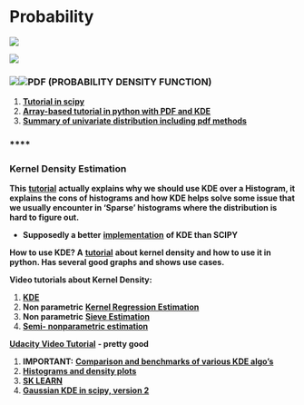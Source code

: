 # Probability

![](https://lh6.googleusercontent.com/9S5NKsR3t2sboezqW5ehsAxbjt4JE7SUaNB9RTvhQnW4WgaeOROOSYrld5hfXDA2bApG_3mwtgUEq6fbrwBKzceevdNwNppmWRoQLgnQknVBHZ7O15xlQP9IzYdZBIKAMa9yLfzz)

![](https://lh4.googleusercontent.com/p-jCke8I8OrR2T_SGXui54kTIJTWuE3ZguFv1lckkcZktBbZTMEUg9Ay0kPIj_yzM0XM9kt9QJyt-m0tI7ntQNPVAJzv21o5-1DGY1l7trnBjYmAaxbjSVhTnFKd9nVpzVddGD0k)

### ![](https://lh5.googleusercontent.com/uPYrn2f4iHu_DmAsb2iNqVhBHWW45dM42RuUySlETPgdwEuqfBqmi2IAS2sPrSK_Jo-C3TIes5nhbrMy1EZA8vHgjphfT8izv1SIpARzqjfbuy86MUei1igeogo5t-8Xe9KWzYXw)![](https://lh3.googleusercontent.com/vays0BSzI-zCZnLBLuoafnt0QRE25toMq449bgTsyp2vf23n6ZAi-ShaBDa73v-V_aonwcpdy6EPsEYbiW40z9F2rgickFYFuuEDo0VVdisAet4GZ0rlMGjBvtT4LeyYQ6F_Wb5A)**PDF \(PROBABILITY DENSITY FUNCTION\)**

1. [**Tutorial in scipy**](https://oneau.wordpress.com/2011/02/28/simple-statistics-with-scipy/)
2. [**Array-based tutorial in python with PDF and KDE**](http://firsttimeprogrammer.blogspot.co.il/2015/01/how-to-estimate-probability-density.html)
3. [**Summary of univariate distribution including pdf methods**](https://www.johndcook.com/blog/distributions_scipy/)

###  ****

### **Kernel Density Estimation**

**This** [**tutorial**](https://mglerner.github.io/posts/histograms-and-kernel-density-estimation-kde-2.html?p=28) **actually explains why we should use KDE over a Histogram, it explains the cons of histograms and how KDE helps solve some issue that we usually encounter in ‘Sparse’ histograms where the distribution is hard to figure out.**

* **Supposedly a better** [**implementation**](https://github.com/Daniel-B-Smith/KDE-for-SciPy) **of KDE than SCIPY** 

**How to use KDE? A** [**tutorial**](http://pythonhosted.org/PyQt-Fit/KDE_tut.html) **about kernel density and how to use it in python. Has several good graphs and shows use cases.**

**Video tutorials about Kernel Density:**

1. [**KDE** ](https://www.youtube.com/watch?v=gPWsDh59zdo)
2. **Non parametric** [**Kernel Regression Estimation**](https://www.youtube.com/watch?v=ncF7ArjJFqM)
3. **Non parametric** [**Sieve Estimation**](https://www.youtube.com/watch?v=cqecz-DL-jI)
4. [**Semi- nonparametric estimation**](https://www.youtube.com/watch?v=G1N53K530To)

[**Udacity Video Tutorial**](https://www.youtube.com/watch?v=MEP35FcrQGs&list=PLAwxTw4SYaPn-ttWkPiUL7NP3lLRdUniJ&index=80) **- pretty good**  


1. **IMPORTANT:** [**Comparison and benchmarks of various KDE algo’s**](https://jakevdp.github.io/blog/2013/12/01/kernel-density-estimation/)
2. [**Histograms and density plots**](https://towardsdatascience.com/histograms-and-density-plots-in-python-f6bda88f5ac0)
3. [**SK LEARN**](http://scikit-learn.org/stable/modules/density.html#kernel-density-estimation)
4. [**Gaussian KDE in scipy, version 2**](https://www.youtube.com/watch?v=MEP35FcrQGs&list=PLAwxTw4SYaPn-ttWkPiUL7NP3lLRdUniJ&index=80)

